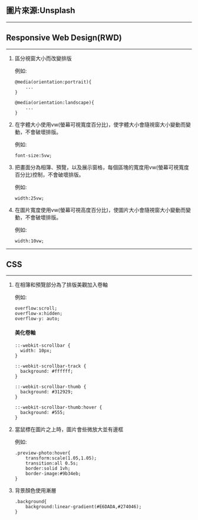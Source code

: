 ## 圖片來源:Unsplash
---
## Responsive Web Design(RWD)
---
<ol>
<li>區分視窗大小而改變排版
<p>例如:</p></li>

```
@media(orientation:portrait){
    ...
}

@media(orientation:landscape){
    ...
}
```

<li>在字體大小使用vw(螢幕可視寬度百分比)，使字體大小會隨視窗大小變動而變動，不會破壞排版。
<p>例如:</p></li>

```
font-size:5vw;
```
<li>把畫面分為相簿、預覽，以及展示窗格，每個區塊的寬度用vw(螢幕可視寬度百分比)控制，不會破壞排版。<p>例如:</p></li>

```
width:25vw;
```
<li>在圖片寬度使用vw(螢幕可視高度百分比)，使圖片大小會隨視窗大小變動而變動，不會破壞排版。<p>例如:</p></li>

```
width:10vw;
```
</ol>

---
## CSS
---
<ol>
<li>在相簿和預覽部分為了排版美觀加入卷軸<p>例如:</p></li>

```
overflow:scroll;
overflow-x:hidden;
overflow-y: auto;
```
#### 美化卷軸
```
::-webkit-scrollbar {
  width: 10px;
}

::-webkit-scrollbar-track {
  background: #ffffff; 
}

::-webkit-scrollbar-thumb {
  background: #312929; 
}

::-webkit-scrollbar-thumb:hover {
  background: #555; 
}
```
<li>當鼠標在圖片之上時，圖片會些微放大並有邊框<p>例如:</p></li>

```
.preview-photo:hover{
    transform:scale(1.05,1.05);
    transition:all 0.5s;
    border:solid 1vh;
    border-image:#9b34eb;
}
```
<li>背景顏色使用漸層</li>

```
.background{
    background:linear-gradient(#E6DADA,#274046);
}
```
</ol>